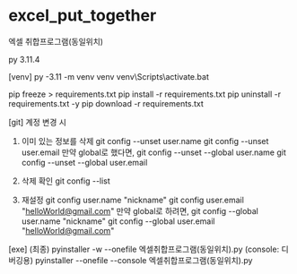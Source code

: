# excel_put_together
엑셀 취합프로그램(동일위치)

py 3.11.4

[venv]
py -3.11 -m venv venv
venv\Scripts\activate.bat

pip freeze > requirements.txt
pip install -r requirements.txt
pip uninstall -r requirements.txt -y
pip download -r requirements.txt


[git]
계정 변경 시
1. 이미 있는 정보를 삭제
git config --unset user.name
git config --unset user.email
만약 global로 했다면,
git config --unset --global user.name
git config --unset --global user.email

2. 삭제 확인
git config --list

3. 재설정
git config user.name "nickname"
git config user.email "helloWorld@gmail.com"
만약 global로 하려면,
git config --global user.name "nickname"
git config --global user.email "helloWorld@gmail.com"


[exe]
(최종) pyinstaller -w --onefile 엑셀취합프로그램(동일위치).py
(console: 디버깅용) pyinstaller --onefile --console 엑셀취합프로그램(동일위치).py

